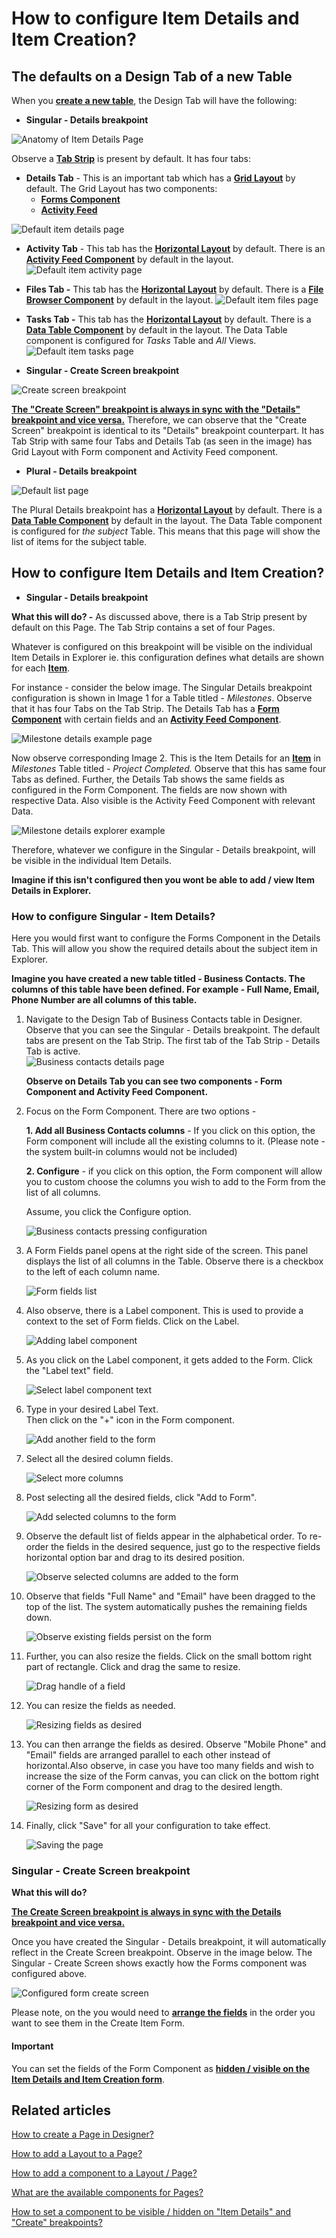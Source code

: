# How to configure Item Details and Item Creation?

## **The defaults on a Design Tab of a new Table**

When you [**create a new table**](https://docs.rapidplatform.com/books/experiences/page/how-to-create-a-new-data-table-in-designer "How to create a new data table in Designer?"), the Design Tab will have the following:

- **Singular - Details breakpoint**

![Anatomy of Item Details Page](<Anatomy of Item Details Page.png>)

Observe a [**Tab Strip**](https://docs.rapidplatform.com/books/experiences/page/what-are-the-available-layouts-for-pages "What are the available layouts for Pages?") is present by default. It has four tabs:

- **Details Tab** - This is an important tab which has a **[Grid Layout](https://docs.rapidplatform.com/books/experiences/page/what-are-the-available-layouts-for-pages "What are the available layouts for Pages?")** by default. The Grid Layout has two components: 
  - [**Forms Component**](https://docs.rapidplatform.com/books/experiences/page/what-is-a-form-component-on-a-layout-page "What is a Form Component on a Layout / Page?")
  - [**Activity Feed**](https://docs.rapidplatform.com/books/experiences/page/what-is-an-activity-feed-component-on-a-layout-page "What is an Activity Feed component on a Layout / Page?")

![Default item details page](<Default Item Details Page.png>)

  - **Activity Tab** - This tab has the **[Horizontal Layout](https://docs.rapidplatform.com/books/experiences/page/what-are-the-available-layouts-for-pages "What are the available layouts for Pages?")** by default. There is an [**Activity Feed Component**](https://docs.rapidplatform.com/books/experiences/page/what-is-an-activity-feed-component-on-a-layout-page "What is an Activity Feed component on a Layout / Page?") by default in the layout.
      ![Default item activity page](<Default Item Activity Page.png>)
  - **Files Tab -** This tab has the **[Horizontal Layout](https://docs.rapidplatform.com/books/experiences/page/what-are-the-available-layouts-for-pages "What are the available layouts for Pages?")** by default. There is a [**File Browser Component**](https://docs.rapidplatform.com/books/experiences/page/what-is-a-file-browser-component-on-a-layout-page "What is a File Browser component on a Layout / Page?") by default in the layout.
    ![Default item files page](<Default Item Files Page.png>)
  - **Tasks Tab -** This tab has the **[Horizontal Layout](https://docs.rapidplatform.com/books/experiences/page/what-are-the-available-layouts-for-pages "What are the available layouts for Pages?")** by default. There is a [**Data Table Component**](https://docs.rapidplatform.com/books/experiences/page/what-is-a-data-table-component-on-a-layout-page "What is a File Browser component on a Layout / Page?") by default in the layout. The Data Table component is configured for *Tasks* Table and *All* Views.
    ![Default item tasks page](<Default Item Tasks Page.png>)

- **Singular - Create Screen breakpoint**

![Create screen breakpoint](<Create Screen Mobile Breakpoint.png>)

[**The "Create Screen" breakpoint is always in sync with the "Details" breakpoint and vice versa.**](https://docs.rapidplatform.com/books/experiences/page/how-to-set-a-component-to-be-visible-hidden-on-item-details-and-create-breakpoints "How to set a component to be visible / hidden on 'Item Details' and 'Create' breakpoints?") Therefore, we can observe that the "Create Screen" breakpoint is identical to its "Details" breakpoint counterpart. It has Tab Strip with same four Tabs and Details Tab (as seen in the image) has Grid Layout with Form component and Activity Feed component.

- **Plural - Details breakpoint**

![Default list page](<Default List page.png>)

The Plural Details breakpoint has a **[Horizontal Layout](https://docs.rapidplatform.com/books/experiences/page/what-are-the-available-layouts-for-pages "What are the available layouts for Pages?")** by default. There is a [**Data Table Component**](https://docs.rapidplatform.com/books/experiences/page/what-is-a-data-table-component-on-a-layout-page "What is a File Browser component on a Layout / Page?") by default in the layout. The Data Table component is configured for *the subject* Table. This means that this page will show the list of items for the subject table.

## **How to configure Item Details and Item Creation?**

- **Singular - Details breakpoint**

**What this will do? -** As discussed above, there is a Tab Strip present by default on this Page. The Tab Strip contains a set of four Pages.

Whatever is configured on this breakpoint will be visible on the individual Item Details in Explorer ie. this configuration defines what details are shown for each [**Item**](https://docs.rapidplatform.com/books/glossary/page/table-items-and-columns "Table items and columns").

For instance - consider the below image. The Singular Details breakpoint configuration is shown in Image 1 for a Table titled - *Milestones*. Observe that it has four Tabs on the Tab Strip. The Details Tab has a **[Form Component](https://docs.rapidplatform.com/books/experiences/page/what-is-a-form-component-on-a-layout-page "What is a Form Component on a Layout / Page?")** with certain fields and an [**Activity Feed Component**](https://docs.rapidplatform.com/books/experiences/page/what-is-an-activity-feed-component-on-a-layout-page "What is an Activity Feed component on a Layout / Page?").

![Milestone details example page](<Milestone Details Example.png>)

Now observe corresponding Image 2. This is the Item Details for an [**Item**](https://docs.rapidplatform.com/books/glossary/page/table-items-and-columns "Table items and columns") in *Milestones* Table titled - *Project Completed.* Observe that this has same four Tabs as defined. Further, the Details Tab shows the same fields as configured in the Form Component. The fields are now shown with respective Data. Also visible is the Activity Feed Component with relevant Data.

![Milestone details explorer example](<Milestone Details Item Example.png>)

Therefore, whatever we configure in the Singular - Details breakpoint, will be visible in the individual Item Details.

**Imagine if this isn't configured then you wont be able to add / view Item Details in Explorer.**

### **How to configure Singular - Item Details?**

Here you would first want to configure the Forms Component in the Details Tab. This will allow you show the required details about the subject item in Explorer.

**Imagine you have created a new table titled - Business Contacts. The columns of this table have been defined. For example - Full Name, Email, Phone Number are all columns of this table.**

1. Navigate to the Design Tab of Business Contacts table in Designer. Observe that you can see the Singular - Details breakpoint. The default tabs are present on the Tab Strip. The first tab of the Tab Strip - Details Tab is active.  
    ![Business contacts details page](<Business Contacts Details Page.png>)

    **Observe on Details Tab you can see two components - Form Component and Activity Feed Component.**

2. Focus on the Form Component. There are two options -  
      
    **1. Add all Business Contacts columns** - If you click on this option, the Form component will include all the existing columns to it. (Please note - the system built-in columns would not be included)  
      
    **2. Configure** - if you click on this option, the Form component will allow you to custom choose the columns you wish to add to the Form from the list of all columns.  
      
    Assume, you click the Configure option.  
    
    ![Business contacts pressing configuration](<Business Contacts Pressing Configuration.png>)
    
3. A Form Fields panel opens at the right side of the screen. This panel displays the list of all columns in the Table. Observe there is a checkbox to the left of each column name.  

    ![Form fields list](<Form fields list.png>)

4. Also observe, there is a Label component. This is used to provide a context to the set of Form fields. Click on the Label.  

    ![Adding label component](<Adding label component.png>)

5. As you click on the Label component, it gets added to the Form. Click the "Label text" field.  

    ![Select label component text](<Select label component text.png>)

6. Type in your desired Label Text.   
    Then click on the "+" icon in the Form component.  

    ![Add another field to the form](<Add another field to the form.png>)

7. Select all the desired column fields.  

    ![Select more columns](<Select more columns.png>)

8. Post selecting all the desired fields, click "Add to Form".  

    ![Add selected columns to the form](<Add selected columns to the form.png>)

9. Observe the default list of fields appear in the alphabetical order. To re-order the fields in the desired sequence, just go to the respective fields horizontal option bar and drag to its desired position.  

    ![Observe selected columns are added to the form](<Observe selected columns are added to the form.png>)

10. Observe that fields "Full Name" and "Email" have been dragged to the top of the list. The system automatically pushes the remaining fields down.  

    ![Observe existing fields persist on the form](<Observe existing fields persist on the form.png>)

11. Further, you can also resize the fields. Click on the small bottom right part of rectangle. Click and drag the same to resize.  

    ![Drag handle of a field](<Drag handle of a field.png>)

12. You can resize the fields as needed.  

    ![Resizing fields as desired](<Resizing fields as desired.png>)

13. You can then arrange the fields as desired. Observe "Mobile Phone" and "Email" fields are arranged parallel to each other instead of horizontal.Also observe, in case you have too many fields and wish to increase the size of the Form canvas, you can click on the bottom right corner of the Form component and drag to the desired length.  

    ![Resizing form as desired](<Resizing form as desired.png>)

14. Finally, click "Save" for all your configuration to take effect.  

    ![Saving the page](<Saving the page.png>)

### **Singular - Create Screen breakpoint**

**What this will do?**

[**The Create Screen breakpoint is always in sync with the Details breakpoint and vice versa.**](https://docs.rapidplatform.com/books/experiences/page/how-to-set-a-component-to-be-visible-hidden-on-item-details-and-create-breakpoints "How to set a component to be visible / hidden on 'Item Details' and 'Create' breakpoints?")

Once you have created the Singular - Details breakpoint, it will automatically reflect in the Create Screen breakpoint. Observe in the image below. The Singular - Create Screen shows exactly how the Forms component was configured above.

![Configured form create screen](<Image 3 Updated form on create screen.png>)

Please note, on the you would need to [**arrange the fields**](https://docs.rapidplatform.com/books/experiences/page/how-to-arrange-a-component-on-grid-layout "How to arrange a component on Grid layout?") in the order you want to see them in the Create Item Form.

#### **Important**

You can set the fields of the Form Component as [**hidden / visible on the Item Details and Item Creation form**](https://docs.rapidplatform.com/books/experiences/page/how-to-set-a-component-to-be-visible-hidden-on-item-details-and-create-breakpoints "How to set a component to be visible / hidden on 'Item Details' and 'Create' breakpoints?").

## **Related articles**

[How to create a Page in Designer?](https://docs.rapidplatform.com/books/experiences/page/how-to-create-a-page "How to create a Page in Designer?")

[How to add a Layout to a Page?](https://docs.rapidplatform.com/books/experiences/page/how-to-add-a-layout-to-a-page "How to add a Layout to a Page?")

[How to add a component to a Layout / Page?](https://docs.rapidplatform.com/books/experiences/page/how-to-add-a-component-to-a-page "How to add a component to a Page?")

[What are the available components for Pages?](https://docs.rapidplatform.com/books/experiences/page/what-are-the-available-components-for-pages "What are the available components for Pages?")

[How to set a component to be visible / hidden on "Item Details" and "Create" breakpoints?](https://docs.rapidplatform.com/books/experiences/page/how-to-set-a-component-to-be-visible-hidden-on-item-details-and-create-breakpoints "How to set a component to be visible / hidden on 'Item Details' and 'Create' breakpoints?")